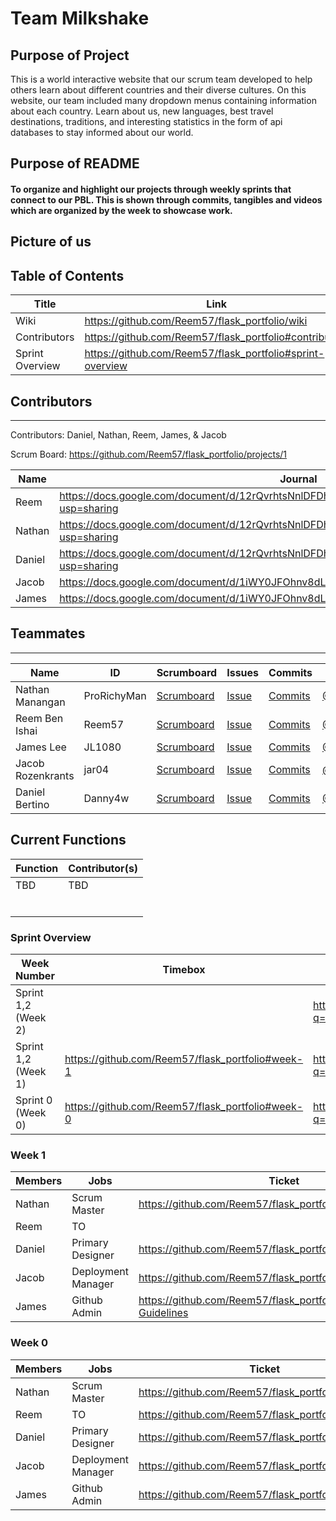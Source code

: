 # Team Milkshake

## Purpose of Project
This is a world interactive website that our scrum team developed to help others learn about different countries and their diverse cultures. On this website, our team included many dropdown menus containing information about each country. Learn about us, new languages, best travel destinations, traditions, and interesting statistics in the form of api databases to stay informed about our world.

## Purpose of README
#### To organize and highlight our projects through weekly sprints that connect to our PBL. This is shown through commits, tangibles and videos which are organized by the week to showcase work.

## Picture of us


## Table of Contents
| Title | Link |
| ---------------- | ------------------------------------------------------------------------------------------------------------ |
| Wiki | https://github.com/Reem57/flask_portfolio/wiki |
| Contributors | https://github.com/Reem57/flask_portfolio#contributors |
| Sprint Overview | https://github.com/Reem57/flask_portfolio#sprint-overview |


## Contributors
---------------------------------------

Contributors: Daniel, Nathan, Reem, James, & Jacob

Scrum Board: https://github.com/Reem57/flask_portfolio/projects/1

| Name             | Journal                                                                                                      |
| ---------------- | ------------------------------------------------------------------------------------------------------------ |
|  Reem | https://docs.google.com/document/d/12rQvrhtsNnlDFDhkCI9sT8w7fTD3y-4FW6W8LPLuf9w/edit?usp=sharing|
|  Nathan | https://docs.google.com/document/d/12rQvrhtsNnlDFDhkCI9sT8w7fTD3y-4FW6W8LPLuf9w/edit?usp=sharing|
|  Daniel | https://docs.google.com/document/d/12rQvrhtsNnlDFDhkCI9sT8w7fTD3y-4FW6W8LPLuf9w/edit?usp=sharing|
|  Jacob | https://docs.google.com/document/d/1iWY0JFOhnv8dLGOX7WXPdvvbnUYI_WglTmJvhG3r4QQ/edit|
|  James | https://docs.google.com/document/d/1iWY0JFOhnv8dLGOX7WXPdvvbnUYI_WglTmJvhG3r4QQ/edit|

## Teammates
---------------------------------------
| Name             | ID              | Scrumboard                                                                   | Issues |Commits  | Profile          |
| ---------------- | --------------- | ---------------------------------------------------------------------------- | ------ |----------- | ---------------- |
| Nathan Manangan  | ProRichyMan     | [Scrumboard]() | [Issue]() | [Commits]()| [@ProRichyMan]()|
| Reem Ben Ishai | Reem57 | [Scrumboard]() | [Issue]() | [Commits]()| [@Reem57]()|
| James Lee  | JL1080          | [Scrumboard]() | [Issue]() | [Commits]()| [@JL1080]()|
| Jacob Rozenkrants     | jar04  | [Scrumboard]() | [Issue]() | [Commits]()| [@jar04]()|
| Daniel Bertino     | Danny4w | [Scrumboard]() | [Issue]() | [Commits]()| [@Danny4w]()|

## Current Functions
| Function | Contributor(s)|
| ------------- | -------------------------------------------------------------|
| TBD | TBD |
|  |  |
|  |  |
|  |  |
|  |  |
|  |  |
|  |  |

### Sprint Overview
| Week Number | Timebox | Issue List                                              |
| ------------- | ------------- | -------------------------------------------------------------|
| Sprint 1,2 (Week 2)   |  |      https://github.com/Reem57/flask_portfolio/issues?q=is%3Aopen+is%3Aissue+label%3A%22Week+2%22       |
| Sprint 1,2 (Week 1)   | https://github.com/Reem57/flask_portfolio#week-1 |    https://github.com/Reem57/flask_portfolio/issues?q=is%3Aopen+is%3Aissue+label%3A%22Week+1%22       |
| Sprint 0 (Week 0)   | https://github.com/Reem57/flask_portfolio#week-0 |     https://github.com/Reem57/flask_portfolio/issues?q=is%3Aopen+is%3Aissue+label%3A%22Week+0%22       |

### Week 1
| Members | Jobs | Ticket |
| ------------- | -------------------------------------------------------------| - |
| Nathan | Scrum Master | https://github.com/Reem57/flask_portfolio/wiki/Policies |
| Reem | TO |  |
| Daniel | Primary Designer | https://github.com/Reem57/flask_portfolio/wiki/Theme |
| Jacob | Deployment Manager | https://github.com/Reem57/flask_portfolio/wiki/Deployment |
| James | Github Admin | https://github.com/Reem57/flask_portfolio/wiki/Contribution-Guidelines |


### Week 0
| Members | Jobs | Ticket |
| ------------- | -------------------------------------------------------------| - |
| Nathan | Scrum Master | https://github.com/Reem57/flask_portfolio/projects/1 |
| Reem | TO | https://github.com/Reem57/flask_portfolio/issues/7 |
| Daniel | Primary Designer | https://github.com/Reem57/flask_portfolio/issues/3 |
| Jacob | Deployment Manager | https://github.com/Reem57/flask_portfolio/issues/11 |
| James | Github Admin | https://github.com/Reem57/flask_portfolio/issues/1 |

